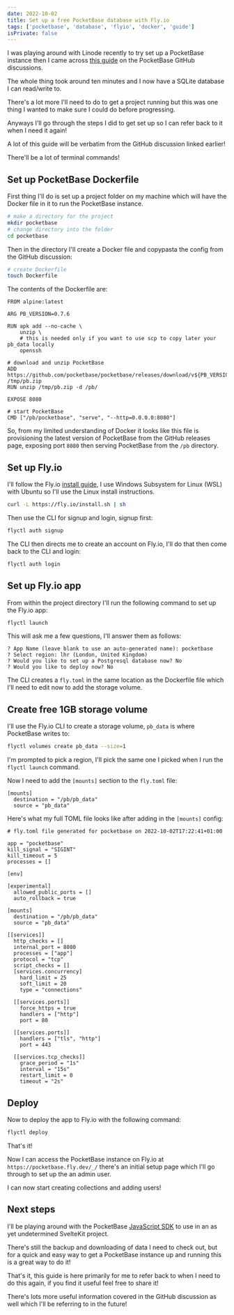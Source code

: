 ```yaml
---
date: 2022-10-02
title: Set up a free PocketBase database with Fly.io
tags: ['pocketbase', 'database', 'flyio', 'docker', 'guide']
isPrivate: false
---
```


I was playing around with Linode recently to try set up a PocketBase
instance then I came across [this guide] on the PocketBase GitHub
discussions.

The whole thing took around ten minutes and I now have a SQLite
database I can read/write to.

There's a lot more I'll need to do to get a project running but this
was one thing I wanted to make sure I could do before progressing.

Anyways I'll go through the steps I did to get set up so I can refer
back to it when I need it again!

A lot of this guide will be verbatim from the GitHub discussion linked
earlier!

There'll be a lot of terminal commands!

## Set up PocketBase Dockerfile

First thing I'll do is set up a project folder on my machine which
will have the Docker file in it to run the PocketBase instance.

```bash
# make a directory for the project
mkdir pocketbase
# change directory into the folder
cd pocketbase
```

Then in the directory I'll create a Docker file and copypasta the
config from the GitHub discussion:

```bash
# create Dockerfile
touch Dockerfile
```

The contents of the Dockerfile are:

```docker
FROM alpine:latest

ARG PB_VERSION=0.7.6

RUN apk add --no-cache \
    unzip \
    # this is needed only if you want to use scp to copy later your pb_data locally
    openssh

# download and unzip PocketBase
ADD https://github.com/pocketbase/pocketbase/releases/download/v${PB_VERSION}/pocketbase_${PB_VERSION}_linux_amd64.zip /tmp/pb.zip
RUN unzip /tmp/pb.zip -d /pb/

EXPOSE 8080

# start PocketBase
CMD ["/pb/pocketbase", "serve", "--http=0.0.0.0:8080"]
```

So, from my limited understanding of Docker it looks like this file is
provisioning the latest version of PocketBase from the GitHub releases
page, exposing port `8080` then serving PocketBase from the `/pb`
directory.

## Set up Fly.io

I'll follow the Fly.io [install guide], I use Windows Subsystem for
Linux (WSL) with Ubuntu so I'll use the Linux install instructions.

```bash
curl -L https://fly.io/install.sh | sh
```

Then use the CLI for signup and login, signup first:

<!-- cSpell:ignore flyctl -->

```bash
flyctl auth signup
```

The CLI then directs me to create an account on Fly.io, I'll do that
then come back to the CLI and login:

```bash
flyctl auth login
```

## Set up Fly.io app

From within the project directory I'll run the following command to
set up the Fly.io app:

```bash
flyctl launch
```

This will ask me a few questions, I'll answer them as follows:

```text
? App Name (leave blank to use an auto-generated name): pocketbase
? Select region: lhr (London, United Kingdom)
? Would you like to set up a Postgresql database now? No
? Would you like to deploy now? No
```

The CLI creates a `fly.toml` in the same location as the Dockerfile
file which I'll need to edit now to add the storage volume.

## Create free 1GB storage volume

I'll use the Fly.io CLI to create a storage volume, `pb_data` is where
PocketBase writes to:

```bash
flyctl volumes create pb_data --size=1
```

I'm prompted to pick a region, I'll pick the same one I picked when I
run the `flyctl launch` command.

Now I need to add the `[mounts]` section to the `fly.toml` file:

```text
[mounts]
  destination = "/pb/pb_data"
  source = "pb_data"
```

Here's what my full TOML file looks like after adding in the
`[mounts]` config:

<!-- cSpell:ignore sigint -->

```text
# fly.toml file generated for pocketbase on 2022-10-02T17:22:41+01:00

app = "pocketbase"
kill_signal = "SIGINT"
kill_timeout = 5
processes = []

[env]

[experimental]
  allowed_public_ports = []
  auto_rollback = true

[mounts]
  destination = "/pb/pb_data"
  source = "pb_data"

[[services]]
  http_checks = []
  internal_port = 8080
  processes = ["app"]
  protocol = "tcp"
  script_checks = []
  [services.concurrency]
    hard_limit = 25
    soft_limit = 20
    type = "connections"

  [[services.ports]]
    force_https = true
    handlers = ["http"]
    port = 80

  [[services.ports]]
    handlers = ["tls", "http"]
    port = 443

  [[services.tcp_checks]]
    grace_period = "1s"
    interval = "15s"
    restart_limit = 0
    timeout = "2s"
```

## Deploy

Now to deploy the app to Fly.io with the following command:

```bash
flyctl deploy
```

That's it!

Now I can access the PocketBase instance on Fly.io at
`https://pocketbase.fly.dev/_/` there's an initial setup page which
I'll go through to set up the an admin user.

I can now start creating collections and adding users!

## Next steps

I'll be playing around with the PocketBase [JavaScript SDK] to use in
an as yet undetermined SvelteKit project.

There's still the backup and downloading of data I need to check out,
but for a quick and easy way to get a PocketBase instance up and
running this is a great way to do it!

That's it, this guide is here primarily for me to refer back to when I
need to do this again, if you find it useful feel free to share it!

There's lots more useful information covered in the GitHub discussion
as well which I'll be referring to in the future!

<!-- Links -->

[this guide]: https://github.com/pocketbase/pocketbase/discussions/537
[install guide]: https://fly.io/docs/hands-on/install-flyctl/
[javascript sdk]: https://github.com/pocketbase/js-sdk
